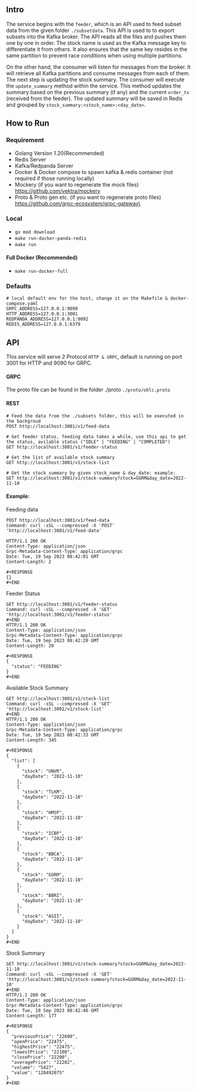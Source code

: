 
<!--
@startuml stock

Client -> "Service Feeder"
"Service Feeder" -> Kafka Producer
"Kafka Consumer(Listen the data)" -> "Service Update Summary"
"Service Update Summary" -> Redis
	
@enduml
-->
## Intro
The service begins with the ``feeder``, which is an API used to feed subset data from the given folder `./subsetdata`. This API is used to to export subsets into the Kafka broker. The API reads all the files and pushes them one by one in order. The stock name is used as the Kafka message key to differentiate it from others. It also ensures that the same key resides in the same partition to prevent race conditions when using multiple partitions.

On the other hand, the consumer will listen for messages from the broker. It will retrieve all Kafka partitions and consume messages from each of them. The next step is updating the stock summary. The consumer will execute the ``update_summary`` method within the service. This method updates the summary based on the previous summary (if any) and the current ``order_tx`` (received from the feeder). The updated summary will be saved in Redis and grouped by ``stock_summary:<stock_name>:<day_date>``.

## How to Run

### Requirement
- Golang Version 1.20(Recommended)
- Redis Server
- Kafka/Redpanda Server
- Docker & Docker compose  to spawn kafka & redis container (not required if those running locally)
- Mockery (if you want to regenerate the mock files) https://github.com/vektra/mockery 
- Proto & Proto gen etc. (if you want to regenerate proto files) https://github.com/grpc-ecosystem/grpc-gateway\

### Local
- ``go mod download``
- ``make run-docker-panda-redis``
- ``make run``

#### Full Docker (Recommended)
- ``make run-docker-full``

### Defaults
```
# local default env for the host, change it on the Makefile & docker-compose.yaml
GRPC_ADDRESS=127.0.0.1:9090
HTTP_ADDRESS=127.0.0.1:3001
REDPANDA_ADDRESS=127.0.0.1:9092
REDIS_ADDRESS=127.0.0.1:6379
```

## API
This service will serve 2 Protocol ``HTTP & GRPC``, default is running on port 3001 for HTTP and 9090 for GRPC. 
#### GRPC
The proto file can be found in the folder ./proto ``./proto/ohlc.proto``
#### REST
```
# Feed the data from the ./subsets folder, this will be executed in the backgroud
POST http://localhost:3001/v1/feed-data

# Get feeder status, feeding data takes a while, use this api to get the status, avilable status ("IDLE" | "FEEDING" | "COMPLETED")
GET http://localhost:3001/v1/feeder-status

# Get the list of available stock summary
GET http://localhost:3001/v1/stock-list

# Get the stock summary by given stock_name & day_date: example:
GET http://localhost:3001/v1/stock-summary?stock=GGRM&day_date=2022-11-10
```
#### Example: 
Feeding data
```
POST http://localhost:3001/v1/feed-data
Command: curl -sSL --compressed -X 'POST' 'http://localhost:3001/v1/feed-data'

HTTP/1.1 200 OK
Content-Type: application/json
Grpc-Metadata-Content-Type: application/grpc
Date: Tue, 19 Sep 2023 08:42:01 GMT
Content-Length: 2

#+RESPONSE
{}
#+END
```
Feeder Status
```
GET http://localhost:3001/v1/feeder-status
Command: curl -sSL --compressed -X 'GET' 'http://localhost:3001/v1/feeder-status'
#+END
HTTP/1.1 200 OK
Content-Type: application/json
Grpc-Metadata-Content-Type: application/grpc
Date: Tue, 19 Sep 2023 08:42:20 GMT
Content-Length: 20

#+RESPONSE
{
  "status": "FEEDING"
}
#+END
```
Available Stock Summary
```
GET http://localhost:3001/v1/stock-list
Command: curl -sSL --compressed -X 'GET' 'http://localhost:3001/v1/stock-list'
#+END
HTTP/1.1 200 OK
Content-Type: application/json
Grpc-Metadata-Content-Type: application/grpc
Date: Tue, 19 Sep 2023 08:42:33 GMT
Content-Length: 345

#+RESPONSE
{
  "list": [
    {
      "stock": "UNVR",
      "dayDate": "2022-11-10"
    },
    {
      "stock": "TLKM",
      "dayDate": "2022-11-10"
    },
    {
      "stock": "HMSP",
      "dayDate": "2022-11-10"
    },
    {
      "stock": "ICBP",
      "dayDate": "2022-11-10"
    },
    {
      "stock": "BBCA",
      "dayDate": "2022-11-10"
    },
    {
      "stock": "GGRM",
      "dayDate": "2022-11-10"
    },
    {
      "stock": "BBRI",
      "dayDate": "2022-11-10"
    },
    {
      "stock": "ASII",
      "dayDate": "2022-11-10"
    }
  ]
}
#+END
```
Stock Summary
```
GET http://localhost:3001/v1/stock-summary?stock=GGRM&day_date=2022-11-10
Command: curl -sSL --compressed -X 'GET' 'http://localhost:3001/v1/stock-summary?stock=GGRM&day_date=2022-11-10'
#+END
HTTP/1.1 200 OK
Content-Type: application/json
Grpc-Metadata-Content-Type: application/grpc
Date: Tue, 19 Sep 2023 08:42:46 GMT
Content-Length: 177

#+RESPONSE
{
  "previousPrice": "22600",
  "openPrice": "22475",
  "highestPrice": "22475",
  "lowestPrice": "22100",
  "closePrice": "22200",
  "averagePrice": "22202",
  "volume": "5427",
  "value": "120492075"
}
#+END
```
